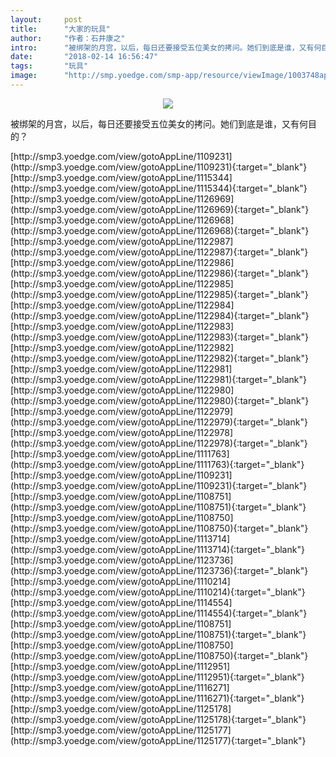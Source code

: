 ```yaml
---
layout:     post
title:      "大家的玩具"
author:     "作者：石井康之"
intro:      "被绑架的月宫，以后，每日还要接受五位美女的拷问。她们到底是谁，又有何目的？"
date:       "2018-02-14 16:56:47"
tags:       "玩具"
image:      "http://smp.yoedge.com/smp-app/resource/viewImage/1003748appline.png"
---
```

<div style="text-align: center">
<p><img src="http://smp.yoedge.com/smp-app/resource/viewImage/1003748appline.png"/></p>
</div>
<p class="post-meta">
<span>被绑架的月宫，以后，每日还要接受五位美女的拷问。她们到底是谁，又有何目的？</span>
</p>
[http://smp3.yoedge.com/view/gotoAppLine/1109231](http://smp3.yoedge.com/view/gotoAppLine/1109231){:target="_blank"}
[http://smp3.yoedge.com/view/gotoAppLine/1115344](http://smp3.yoedge.com/view/gotoAppLine/1115344){:target="_blank"}
[http://smp3.yoedge.com/view/gotoAppLine/1126969](http://smp3.yoedge.com/view/gotoAppLine/1126969){:target="_blank"}
[http://smp3.yoedge.com/view/gotoAppLine/1126968](http://smp3.yoedge.com/view/gotoAppLine/1126968){:target="_blank"}
[http://smp3.yoedge.com/view/gotoAppLine/1122987](http://smp3.yoedge.com/view/gotoAppLine/1122987){:target="_blank"}
[http://smp3.yoedge.com/view/gotoAppLine/1122986](http://smp3.yoedge.com/view/gotoAppLine/1122986){:target="_blank"}
[http://smp3.yoedge.com/view/gotoAppLine/1122985](http://smp3.yoedge.com/view/gotoAppLine/1122985){:target="_blank"}
[http://smp3.yoedge.com/view/gotoAppLine/1122984](http://smp3.yoedge.com/view/gotoAppLine/1122984){:target="_blank"}
[http://smp3.yoedge.com/view/gotoAppLine/1122983](http://smp3.yoedge.com/view/gotoAppLine/1122983){:target="_blank"}
[http://smp3.yoedge.com/view/gotoAppLine/1122982](http://smp3.yoedge.com/view/gotoAppLine/1122982){:target="_blank"}
[http://smp3.yoedge.com/view/gotoAppLine/1122981](http://smp3.yoedge.com/view/gotoAppLine/1122981){:target="_blank"}
[http://smp3.yoedge.com/view/gotoAppLine/1122980](http://smp3.yoedge.com/view/gotoAppLine/1122980){:target="_blank"}
[http://smp3.yoedge.com/view/gotoAppLine/1122979](http://smp3.yoedge.com/view/gotoAppLine/1122979){:target="_blank"}
[http://smp3.yoedge.com/view/gotoAppLine/1122978](http://smp3.yoedge.com/view/gotoAppLine/1122978){:target="_blank"}
[http://smp3.yoedge.com/view/gotoAppLine/1111763](http://smp3.yoedge.com/view/gotoAppLine/1111763){:target="_blank"}
[http://smp3.yoedge.com/view/gotoAppLine/1109231](http://smp3.yoedge.com/view/gotoAppLine/1109231){:target="_blank"}
[http://smp3.yoedge.com/view/gotoAppLine/1108751](http://smp3.yoedge.com/view/gotoAppLine/1108751){:target="_blank"}
[http://smp3.yoedge.com/view/gotoAppLine/1108750](http://smp3.yoedge.com/view/gotoAppLine/1108750){:target="_blank"}
[http://smp3.yoedge.com/view/gotoAppLine/1113714](http://smp3.yoedge.com/view/gotoAppLine/1113714){:target="_blank"}
[http://smp3.yoedge.com/view/gotoAppLine/1123736](http://smp3.yoedge.com/view/gotoAppLine/1123736){:target="_blank"}
[http://smp3.yoedge.com/view/gotoAppLine/1110214](http://smp3.yoedge.com/view/gotoAppLine/1110214){:target="_blank"}
[http://smp3.yoedge.com/view/gotoAppLine/1114554](http://smp3.yoedge.com/view/gotoAppLine/1114554){:target="_blank"}
[http://smp3.yoedge.com/view/gotoAppLine/1108751](http://smp3.yoedge.com/view/gotoAppLine/1108751){:target="_blank"}
[http://smp3.yoedge.com/view/gotoAppLine/1108750](http://smp3.yoedge.com/view/gotoAppLine/1108750){:target="_blank"}
[http://smp3.yoedge.com/view/gotoAppLine/1112951](http://smp3.yoedge.com/view/gotoAppLine/1112951){:target="_blank"}
[http://smp3.yoedge.com/view/gotoAppLine/1116271](http://smp3.yoedge.com/view/gotoAppLine/1116271){:target="_blank"}
[http://smp3.yoedge.com/view/gotoAppLine/1125178](http://smp3.yoedge.com/view/gotoAppLine/1125178){:target="_blank"}
[http://smp3.yoedge.com/view/gotoAppLine/1125177](http://smp3.yoedge.com/view/gotoAppLine/1125177){:target="_blank"}


